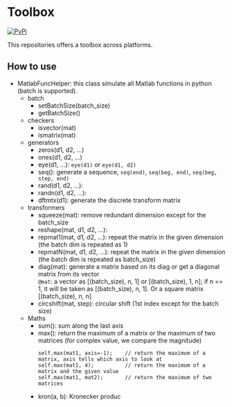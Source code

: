 # Toolbox
[![PyPi](https://img.shields.io/badge/PyPi-1.0.7-blue)](https://pypi.org/project/whatshow-toolbox/)


This repositories offers a toolbox across platforms.
## How to use
* MatlabFuncHelper: this class simulate all Matlab functions in python (batch is supported).
    * batch
        * setBatchSize(batch_size)
        * getBatchSize()
    * checkers
        * isvector(mat)
        * ismatrix(mat)
    * generators
        * zeros(d1, d2, ...)
        * ones(d1, d2, ...)
        * eye(d1, ...): `eye(d1)` or `eye(d1, d2)`
        * seq(): generate a sequence,  `seq(end)`, `seq(beg, end)`, `seq(beg, step, end)`
        * rand(d1, d2, ...):
        * randn(d1, d2, ...):
        * dftmtx(d1): generate the discrete transform matrix
    * transformers
        * squeeze(mat): remove redundant dimension except for the batch_size
        * reshape(mat, d1, d2, ...):
        * repmat1(mat, d1, d2, ...): repeat the matrix in the given dimension (the batch dim is repeated as 1)
        * repmatN(mat, d1, d2, ...): repeat the matrix in the given dimension (the batch dim is repeated as batch_size)
        * diag(mat): generate a matrix based on its diag or get a diagonal matrix from its vector<br>
            `@mat`: a vector as [(batch_size), n, 1] or [(batch_size), 1, n]; if n == 1, it will be taken as [(batch_size), n, 1]. Or a square matrix [(batch_size), n, n]
        * circshift(mat, step): circular shift (1st index except for the batch size)
    * Maths
        * sum(): sum along the last axis
        * max(): return the maximum of a matrix or the maximum of two matrices (for complex value, we compare the magnitude)
            ```c, matlab, python
            self.max(mat1, axis=-1);    // return the maximum of a matrix, axis tells which axis to look at
            self.max(mat1, 4);          // return the maximum of a matrix and the given value
            self.max(mat1, mat2);       // return the maximum of two matrices
            ```
        * kron(a, b): Kronecker produc